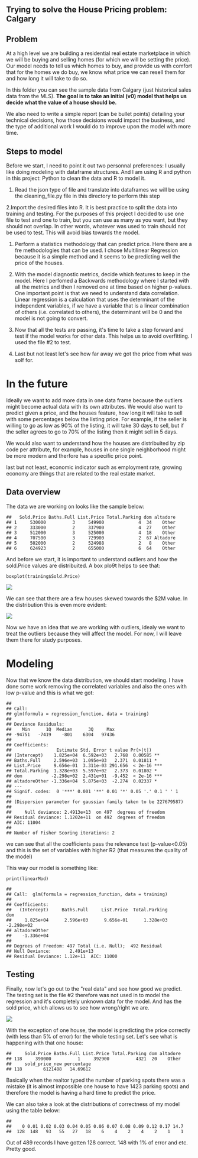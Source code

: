 Trying to solve the House Pricing problem: Calgary
--------------------------------------------------

Problem
-------

At a high level we are building a residential real estate marketplace in
which we will be buying and selling homes (for which we will be setting
the price). Our model needs to tell us which homes to buy, and provide
us with comfort that for the homes we do buy, we know what price we can
resell them for and how long it will take to do so.

In this folder you can see the sample data from Calgary (just historical
sales data from the MLS). **The goal is to take an initial (v0) model
that helps us decide what the value of a house should be.**

We also need to write a simple report (can be bullet points) detailing
your technical decisions, how those decisions would impact the business,
and the type of additional work I would do to improve upon the model
with more time.

Steps to model
--------------

Before we start, I need to point it out two personnal preferences: I
usually like doing modeling with dataframe structures. And I am using R
and python in this project: Python to clean the data and R to model it.

1.  Read the json type of file and translate into dataframes we will be
    using the cleaning\_file.py file in this directory to perform this
    step

2.Import the desired files into R. It is best practice to split the data
into training and testing. For the purposes of this project I decided to
use one file to test and one to train, but you can use as many as you
want, but they should not overlap. In other words, whatever was used to
train should not be used to test. This will avoid bias towards the
model.

1.  Perform a statistics methodology that can predict price. Here there
    are a fre methodologies that can be used. I chose Multilinear
    Regression because it is a simple method and it seems to be
    predicting well the price of the houses.

2.  With the model diagnostic metrics, decide which features to keep in
    the model. Here I perfomed a Backwards methodology where I started
    with all the metrics and then I removed one at time based on
    higher p-values. One important point is that we need to understand
    data correlation. Linear regression is a calculation that uses the
    determinant of the independent variables, if we have a variable that
    is a linear combination of others (i.e. correlated to others), the
    determinant will be 0 and the model is not going to convert.

3.  Now that all the tests are passing, it's time to take a step forward
    and test if the model works for other data. This helps us to
    avoid overfitting. I used the file \#2 to test.

4.  Last but not least let's see how far away we got the price from what
    was solf for.

In the future
=============

Ideally we want to add more data in one data frame because the outliers
might become actual data with its own attributes. We would also want to
predict given a price, and the houses feature, how long it will take to
sell with some percentages below the listing price. For example, if the
seller is willing to go as low as 90% of the listing, it will take 30
days to sell, but if the seller agrees to go to 70% of the listing then
it might sell in 5 days.

We would also want to understand how the houses are distribuited by zip
code per attribute, for example, houses in one single neighborhood might
be more modern and therfore has a specific price point.

last but not least, economic indicator such as employment rate, growing
economy are things that are related to the real estate market.

Data overview
-------------

The data we are working on looks like the sample below:

    ##   Sold.Price Baths.Full List.Price Total.Parking dom altadore
    ## 1     530000          3     549900             4  34    Other
    ## 2     333000          2     337900             4  27    Other
    ## 3     512000          3     525000             4  18    Other
    ## 4     707500          3     729900             2  67 Altadore
    ## 5     502000          2     524988             2   8    Other
    ## 6     624923          2     655000             6  64    Other

And before we start, it is important to understand outliers and how the
sold.Price values are distribuited. A box plo9t helps to see that:

    boxplot(training$Sold.Price)

![](readme_files/figure-markdown_strict/unnamed-chunk-2-1.png)

We can see that there are a few houses skewed towards the $2M value. In
the distribution this is even more evident:

![](readme_files/figure-markdown_strict/unnamed-chunk-3-1.png)

Now we have an idea that we are working with outliers, idealy we want to
treat the outliers because they will affect the model. For now, I will
leave them there for study purposes.

Modeling
========

Now that we know the data distribution, we should start modeling. I have
done some work removing the correlated variables and also the ones with
low p-value and this is what we got:

    ## 
    ## Call:
    ## glm(formula = regression_function, data = training)
    ## 
    ## Deviance Residuals: 
    ##    Min      1Q  Median      3Q     Max  
    ## -94751   -7419    -801    6304   97436  
    ## 
    ## Coefficients:
    ##                 Estimate Std. Error t value Pr(>|t|)    
    ## (Intercept)    1.825e+04  6.592e+03   2.768  0.00585 ** 
    ## Baths.Full     2.596e+03  1.095e+03   2.371  0.01811 *  
    ## List.Price     9.656e-01  3.311e-03 291.656  < 2e-16 ***
    ## Total.Parking  1.328e+03  5.597e+02   2.373  0.01802 *  
    ## dom           -2.298e+02  2.431e+01  -9.452  < 2e-16 ***
    ## altadoreOther -1.336e+04  5.875e+03  -2.274  0.02337 *  
    ## ---
    ## Signif. codes:  0 '***' 0.001 '**' 0.01 '*' 0.05 '.' 0.1 ' ' 1
    ## 
    ## (Dispersion parameter for gaussian family taken to be 227679587)
    ## 
    ##     Null deviance: 2.4913e+13  on 497  degrees of freedom
    ## Residual deviance: 1.1202e+11  on 492  degrees of freedom
    ## AIC: 11004
    ## 
    ## Number of Fisher Scoring iterations: 2

we can see that all the coefficients pass the relevance test
(p-value&lt;0.05) and this is the set of variables with higher R2 (that
measures the quality of the model)

This way our model is something like:

    print(linearMod) 

    ## 
    ## Call:  glm(formula = regression_function, data = training)
    ## 
    ## Coefficients:
    ##   (Intercept)     Baths.Full     List.Price  Total.Parking            dom  
    ##     1.825e+04      2.596e+03      9.656e-01      1.328e+03     -2.298e+02  
    ## altadoreOther  
    ##    -1.336e+04  
    ## 
    ## Degrees of Freedom: 497 Total (i.e. Null);  492 Residual
    ## Null Deviance:       2.491e+13 
    ## Residual Deviance: 1.12e+11  AIC: 11000

Testing
-------

Finally, now let's go out to the "real data" and see how good we
predict. The testing set is the file \#2 therefore was not used in to
model the regression and it's completely unknown data for the model. And
has the sold price, which allows us to see how wrong/right we are.

![](readme_files/figure-markdown_strict/unnamed-chunk-6-1.png)

With the exception of one house, the model is predicting the price
correctly (with less than 5% of error) for the whole testing set. Let's
see what is happening with that one house:

    ##     Sold.Price Baths.Full List.Price Total.Parking dom altadore
    ## 118     390000          1     392900          4321  20    Other
    ##     sold_price_new percentage
    ## 118        6121488   14.69612

Basically when the realtor typed the number of parking spots there was a
mistake (it is almost impossible one house to have 1423 parking spots)
and therefore the model is having a hard time to predict the price.

We can also take a look at the distributions of correctness of my model
using the table below:

    ## 
    ##    0 0.01 0.02 0.03 0.04 0.05 0.06 0.07 0.08 0.09 0.12 0.17 14.7 
    ##  128  148   93   55   27   18    6    4    2    4    2    1    1

Out of 489 records I have gotten 128 correct. 148 with 1% of error and
etc. Pretty good.
